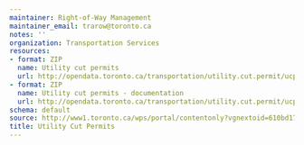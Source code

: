 ```yaml
---
maintainer: Right-of-Way Management
maintainer_email: trarow@toronto.ca
notes: ''
organization: Transportation Services
resources:
- format: ZIP
  name: Utility cut permits
  url: http://opendata.toronto.ca/transportation/utility.cut.permit/ucp.zip
- format: ZIP
  name: Utility cut permits - documentation
  url: http://opendata.toronto.ca/transportation/utility.cut.permit/ucp_doc.zip
schema: default
source: http://www1.toronto.ca/wps/portal/contentonly?vgnextoid=610bd177043fa210VgnVCM1000006cd60f89RCRD&vgnextchannel=1a66e03bb8d1e310VgnVCM10000071d60f89RCRD
title: Utility Cut Permits
---
```

